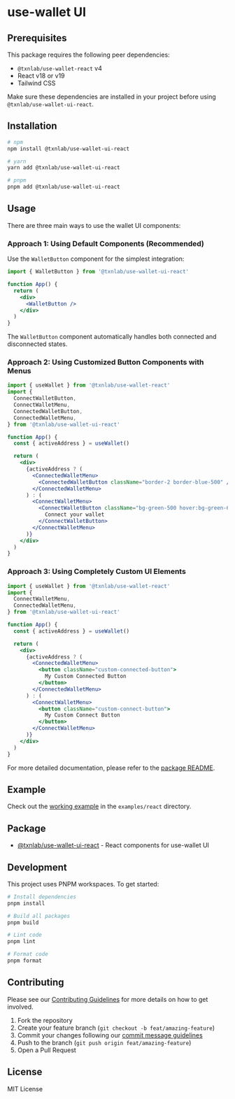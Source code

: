 # use-wallet UI

## Prerequisites

This package requires the following peer dependencies:

- `@txnlab/use-wallet-react` v4
- React v18 or v19
- Tailwind CSS

Make sure these dependencies are installed in your project before using `@txnlab/use-wallet-ui-react`.

## Installation

```bash
# npm
npm install @txnlab/use-wallet-ui-react

# yarn
yarn add @txnlab/use-wallet-ui-react

# pnpm
pnpm add @txnlab/use-wallet-ui-react
```

## Usage

There are three main ways to use the wallet UI components:

### Approach 1: Using Default Components (Recommended)

Use the `WalletButton` component for the simplest integration:

```jsx
import { WalletButton } from '@txnlab/use-wallet-ui-react'

function App() {
  return (
    <div>
      <WalletButton />
    </div>
  )
}
```

The `WalletButton` component automatically handles both connected and disconnected states.

### Approach 2: Using Customized Button Components with Menus

```jsx
import { useWallet } from '@txnlab/use-wallet-react'
import {
  ConnectWalletButton,
  ConnectWalletMenu,
  ConnectedWalletButton,
  ConnectedWalletMenu,
} from '@txnlab/use-wallet-ui-react'

function App() {
  const { activeAddress } = useWallet()

  return (
    <div>
      {activeAddress ? (
        <ConnectedWalletMenu>
          <ConnectedWalletButton className="border-2 border-blue-500" />
        </ConnectedWalletMenu>
      ) : (
        <ConnectWalletMenu>
          <ConnectWalletButton className="bg-green-500 hover:bg-green-600">
            Connect your wallet
          </ConnectWalletButton>
        </ConnectWalletMenu>
      )}
    </div>
  )
}
```

### Approach 3: Using Completely Custom UI Elements

```jsx
import { useWallet } from '@txnlab/use-wallet-react'
import {
  ConnectWalletMenu,
  ConnectedWalletMenu,
} from '@txnlab/use-wallet-ui-react'

function App() {
  const { activeAddress } = useWallet()

  return (
    <div>
      {activeAddress ? (
        <ConnectedWalletMenu>
          <button className="custom-connected-button">
            My Custom Connected Button
          </button>
        </ConnectedWalletMenu>
      ) : (
        <ConnectWalletMenu>
          <button className="custom-connect-button">
            My Custom Connect Button
          </button>
        </ConnectWalletMenu>
      )}
    </div>
  )
}
```

For more detailed documentation, please refer to the [package README](./packages/react/README.md).

## Example

Check out the [working example](./examples/react) in the `examples/react` directory.

## Package

- [@txnlab/use-wallet-ui-react](./packages/react) - React components for use-wallet UI

## Development

This project uses PNPM workspaces. To get started:

```bash
# Install dependencies
pnpm install

# Build all packages
pnpm build

# Lint code
pnpm lint

# Format code
pnpm format
```

## Contributing

Please see our [Contributing Guidelines](./CONTRIBUTING.md) for more details on how to get involved.

1. Fork the repository
2. Create your feature branch (`git checkout -b feat/amazing-feature`)
3. Commit your changes following our [commit message guidelines](./CONTRIBUTING.md#git-commit-guidelines)
4. Push to the branch (`git push origin feat/amazing-feature`)
5. Open a Pull Request

## License

MIT License
